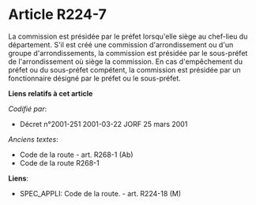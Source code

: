 # Article R224-7

La commission est présidée par le préfet lorsqu'elle siège au chef-lieu du département. S'il est créé une commission
d'arrondissement ou d'un groupe d'arrondissements, la commission est présidée par le sous-préfet de l'arrondissement où siège
la commission. En cas d'empêchement du préfet ou du sous-préfet compétent, la commission est présidée par un fonctionnaire
désigné par le préfet ou le sous-préfet.

**Liens relatifs à cet article**

_Codifié par_:

  - Décret n°2001-251 2001-03-22 JORF 25 mars 2001

_Anciens textes_:

  - Code de la route - art. R268-1 (Ab)
  - Code de la route R268-1

**Liens**:

  - SPEC_APPLI: Code de la route. - art. R224-18 (M)
